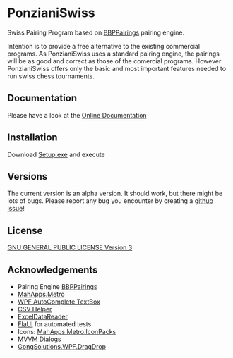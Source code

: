 # PonzianiSwiss
Swiss Pairing Program based on [BBPPairings](https://github.com/BieremaBoyzProgramming/bbpPairings) pairing engine.

Intention is to provide a free alternative to the existing commercial programs. As PonzianiSwiss uses a standard pairing engine, the pairings will be as good and correct as those of the comercial programs. However PonzianiSwiss offers only the basic and most important features needed to run swiss chess tournaments. 

## Documentation
Please have a look at the [Online Documentation](https://guentherc.github.io/PonzianiSwiss/)

## Installation
Download [Setup.exe](https://raw.githubusercontent.com/guentherc/PonzianiSwiss/master/docs/Installer/setup.exe) and execute

## Versions
The current version is an alpha version. It should work, but there might be lots of bugs. Please report any bug you encounter by creating a [github issue](https://github.com/guentherc/PonzianiSwiss/issues)!

## License
[GNU GENERAL PUBLIC LICENSE Version 3](https://www.gnu.org/licenses/gpl-3.0.txt)

## Acknowledgements ##
* Pairing Engine [BBPPairings](https://github.com/BieremaBoyzProgramming/bbpPairings) 
* [MahApps.Metro](https://mahapps.com/)
* [WPF AutoComplete TextBox](https://github.com/quicoli/WPF-AutoComplete-TextBox)
* [CSV Helper](https://joshclose.github.io/CsvHelper/) 
* [ExcelDataReader](https://github.com/ExcelDataReader/ExcelDataReader)
* [FlaUI](https://github.com/FlaUI/FlaUI) for automated tests
* Icons: [MahApps.Metro.IconPacks](https://github.com/MahApps/MahApps.Metro.IconPacks)
* [MVVM Dialogs](https://github.com/FantasticFiasco/mvvm-dialogs)
* [GongSolutions.WPF.DragDrop](https://github.com/punker76/gong-wpf-dragdrop)
